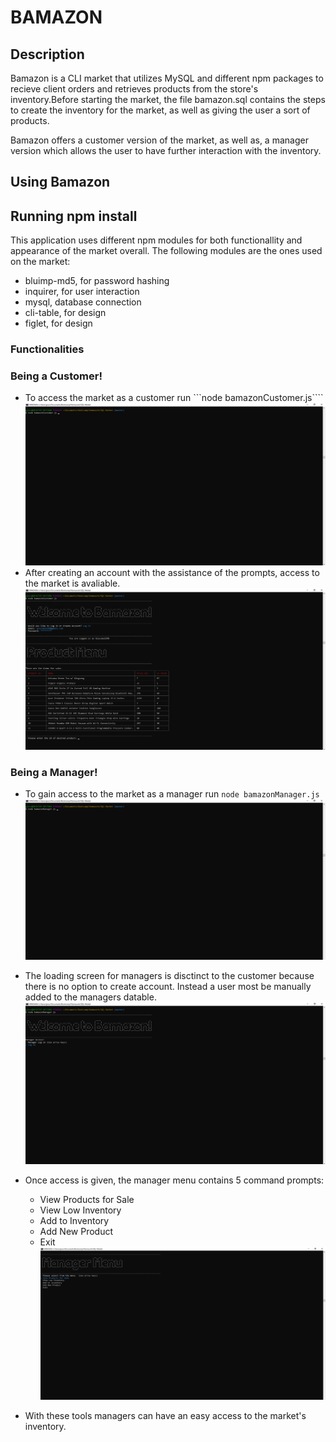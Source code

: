 # BAMAZON
## Description
Bamazon is a CLI market that utilizes MySQL and different npm packages to recieve client orders and retrieves products from the store's inventory.Before starting the market, the file bamazon.sql contains the steps to create the inventory for the market, as well as giving the user a sort of products. 

Bamazon offers a customer version of the market, as well as, a manager version which allows the user to have further interaction with the inventory.

## Using Bamazon
## Running npm install
This application uses different npm modules for both functionallity and appearance of the market overall. The following modules are the ones used on the market:
* bluimp-md5, for password hashing
* inquirer, for user interaction
* mysql, database connection
* cli-table, for design
* figlet, for design

### Functionalities
### Being a Customer!
* To access the market as a customer run ```node bamazonCustomer.js````
![Opening Command for Customer](/Images/1.png)
* After creating an account with the assistance of the prompts, access to the market is avaliable.
![Market Login & Product Table](/Images/2.png)

### Being a Manager!
* To gain access to the market as a manager run ```node bamazonManager.js```
![Openning Command for Manager](/Images/3.png)
* The loading screen for managers is disctinct to the customer because there is no option to create account. Instead a user most be manually added to the managers datable.
![Manager Login](/Images/4.png)
* Once access is given, the manager menu contains 5 command prompts:
    * View Products for Sale
    * View Low Inventory
    * Add to Inventory
    * Add New Product
    * Exit
![Manager Menu](/Images/5.png)

* With these tools managers can have an easy access to the market's inventory.